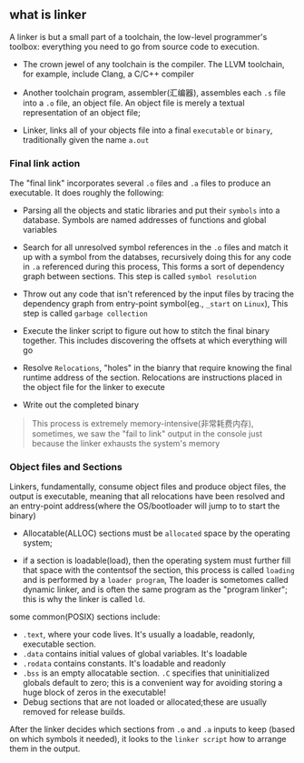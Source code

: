 ## what is linker

A linker is but a small part of a toolchain, the low-level programmer's toolbox:
everything you need to go from source code to execution.

* The crown jewel of any toolchain is the compiler. The LLVM toolchain, for example, include Clang, a C/C++ compiler

* Another toolchain program, assembler(汇编器), assembles each `.s` file into a `.o` file, an object file. An object file is merely a textual 
representation of an object file;

* Linker, links all of your objects file into a final `executable` or `binary`, traditionally given the name `a.out`

### Final link action

The "final link" incorporates several `.o` files and `.a` files to produce an executable. It does roughly the following:

* Parsing all the objects and static libraries and put their `symbols` into a database. Symbols are named addresses of functions and global variables

* Search for all unresolved symbol references in the `.o` files and match it up with a symbol from the databses, recursively doing this for any code in `.a`
referenced during this process, This forms a sort of dependency graph between sections. This step is called `symbol resolution`

* Throw out any code that isn't referenced by the input files by tracing the dependency graph from entry-point symbol(eg., `_start` on `Linux`), This step
is called `garbage collection`

* Execute the linker script to figure out how to stitch the final binary together. This includes discovering the offsets at which everything will go

* Resolve `Relocations`, "holes" in the bianry that require knowing the final runtime address of the section. Relocations are instructions placed in the object file for 
the linker to execute

* Write out the completed binary

> This process is extremely memory-intensive(非常耗费内存), sometimes, we saw the "fail to link" output in the console just because the linker exhausts the system's memory

### Object files and Sections

Linkers, fundamentally, consume object files and produce object files, the output is executable, meaning that all relocations have been resolved and an entry-point address(where the OS/bootloader will jump to to start the binary)

* Allocatable(ALLOC) sections must be `allocated` space by the operating system;

* if a section is loadable(load), then the operating system must further fill that space with the contentsof the section, this process is called `loading` and is performed by a `loader program`, The loader is sometomes called dynamic linker, and is often the same program as the "program linker"; this is why the linker is called `ld`.


some common(POSIX) sections include:
* `.text`, where your code lives. It's usually a loadable, readonly, executable section.
* `.data` contains initial values of global variables. It's loadable
* `.rodata` contains constants. It's loadable and readonly
* `.bss` is an empty allocatable section. `.C` specifies that uninitialized globals default to zero; this is a convenient way for avoiding storing a huge block of zeros in the executable!
* Debug sections that are not loaded or allocated;these are usually removed for release builds.

After the linker decides which sections from `.o` and `.a` inputs to keep (based on which symbols it needed), it looks to the `linker script` how to arrange them in the output.




